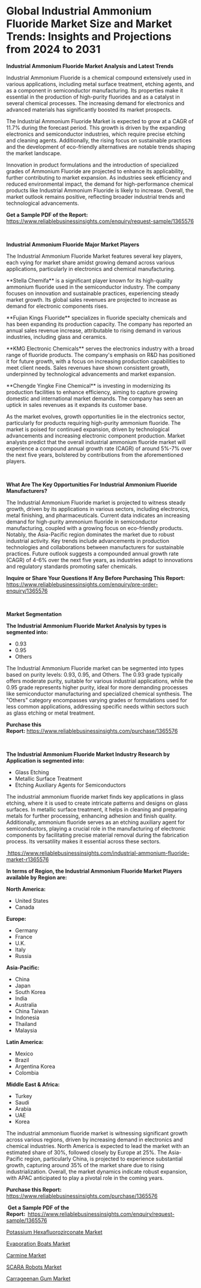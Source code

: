 <p><h1>Global Industrial Ammonium Fluoride Market Size and Market Trends: Insights and Projections from 2024 to 2031</h1></p><p><strong>Industrial Ammonium Fluoride Market Analysis and Latest Trends</strong></p>
<p><p>Industrial Ammonium Fluoride is a chemical compound extensively used in various applications, including metal surface treatment, etching agents, and as a component in semiconductor manufacturing. Its properties make it essential in the production of high-purity fluorides and as a catalyst in several chemical processes. The increasing demand for electronics and advanced materials has significantly boosted its market prospects.</p><p>The Industrial Ammonium Fluoride Market is expected to grow at a CAGR of 11.7% during the forecast period. This growth is driven by the expanding electronics and semiconductor industries, which require precise etching and cleaning agents. Additionally, the rising focus on sustainable practices and the development of eco-friendly alternatives are notable trends shaping the market landscape. </p><p>Innovation in product formulations and the introduction of specialized grades of Ammonium Fluoride are projected to enhance its applicability, further contributing to market expansion. As industries seek efficiency and reduced environmental impact, the demand for high-performance chemical products like Industrial Ammonium Fluoride is likely to increase. Overall, the market outlook remains positive, reflecting broader industrial trends and technological advancements.</p></p>
<p><strong>Get a Sample PDF of the Report:&nbsp;</strong> <a href="https://www.reliablebusinessinsights.com/enquiry/request-sample/1365576?utm_campaign=1091&utm_medium=2&utm_source=Github&utm_content=ia&utm_term=17112024&utm_id=industrial-ammonium-fluoride">https://www.reliablebusinessinsights.com/enquiry/request-sample/1365576</a></p>
<p>&nbsp;</p>
<p><strong>Industrial Ammonium Fluoride Major Market Players</strong></p>
<p><p>The Industrial Ammonium Fluoride Market features several key players, each vying for market share amidst growing demand across various applications, particularly in electronics and chemical manufacturing.</p><p>**Stella Chemifa** is a significant player known for its high-quality ammonium fluoride used in the semiconductor industry. The company focuses on innovation and sustainable practices, experiencing steady market growth. Its global sales revenues are projected to increase as demand for electronic components rises.</p><p>**Fujian Kings Fluoride** specializes in fluoride specialty chemicals and has been expanding its production capacity. The company has reported an annual sales revenue increase, attributable to rising demand in various industries, including glass and ceramics.</p><p>**KMG Electronic Chemicals** serves the electronics industry with a broad range of fluoride products. The company's emphasis on R&D has positioned it for future growth, with a focus on increasing production capabilities to meet client needs. Sales revenues have shown consistent growth, underpinned by technological advancements and market expansion.</p><p>**Chengde Yingke Fine Chemical** is investing in modernizing its production facilities to enhance efficiency, aiming to capture growing domestic and international market demands. The company has seen an uptick in sales revenues as it expands its customer base.</p><p>As the market evolves, growth opportunities lie in the electronics sector, particularly for products requiring high-purity ammonium fluoride. The market is poised for continued expansion, driven by technological advancements and increasing electronic component production. Market analysts predict that the overall industrial ammonium fluoride market will experience a compound annual growth rate (CAGR) of around 5%-7% over the next five years, bolstered by contributions from the aforementioned players.</p></p>
<p>&nbsp;</p>
<p><strong>What Are The Key Opportunities For Industrial Ammonium Fluoride Manufacturers?</strong></p>
<p><p>The Industrial Ammonium Fluoride market is projected to witness steady growth, driven by its applications in various sectors, including electronics, metal finishing, and pharmaceuticals. Current data indicates an increasing demand for high-purity ammonium fluoride in semiconductor manufacturing, coupled with a growing focus on eco-friendly products. Notably, the Asia-Pacific region dominates the market due to robust industrial activity. Key trends include advancements in production technologies and collaborations between manufacturers for sustainable practices. Future outlook suggests a compounded annual growth rate (CAGR) of 4-6% over the next five years, as industries adapt to innovations and regulatory standards promoting safer chemicals.</p></p>
<p><strong>Inquire or Share Your Questions If Any Before Purchasing This Report:</strong> <a href="https://www.reliablebusinessinsights.com/enquiry/pre-order-enquiry/1365576?utm_campaign=1091&utm_medium=2&utm_source=Github&utm_content=ia&utm_term=17112024&utm_id=industrial-ammonium-fluoride">https://www.reliablebusinessinsights.com/enquiry/pre-order-enquiry/1365576</a></p>
<p>&nbsp;</p>
<p><strong>Market Segmentation</strong></p>
<p><strong>The Industrial Ammonium Fluoride Market Analysis by types is segmented into:</strong></p>
<p><ul><li>0.93</li><li>0.95</li><li>Others</li></ul></p>
<p><p>The Industrial Ammonium Fluoride market can be segmented into types based on purity levels: 0.93, 0.95, and Others. The 0.93 grade typically offers moderate purity, suitable for various industrial applications, while the 0.95 grade represents higher purity, ideal for more demanding processes like semiconductor manufacturing and specialized chemical synthesis. The "Others" category encompasses varying grades or formulations used for less common applications, addressing specific needs within sectors such as glass etching or metal treatment.</p></p>
<p><strong>Purchase this Report:&nbsp;</strong><a href="https://www.reliablebusinessinsights.com/purchase/1365576?utm_campaign=1091&utm_medium=2&utm_source=Github&utm_content=ia&utm_term=17112024&utm_id=industrial-ammonium-fluoride">https://www.reliablebusinessinsights.com/purchase/1365576</a></p>
<p>&nbsp;</p>
<p><strong>The Industrial Ammonium Fluoride Market Industry Research by Application is segmented into:</strong></p>
<p><ul><li>Glass Etching</li><li>Metallic Surface Treatment</li><li>Etching Auxiliary Agents for Semiconductors</li></ul></p>
<p><p>The industrial ammonium fluoride market finds key applications in glass etching, where it is used to create intricate patterns and designs on glass surfaces. In metallic surface treatment, it helps in cleaning and preparing metals for further processing, enhancing adhesion and finish quality. Additionally, ammonium fluoride serves as an etching auxiliary agent for semiconductors, playing a crucial role in the manufacturing of electronic components by facilitating precise material removal during the fabrication process. Its versatility makes it essential across these sectors.</p></p>
<p><a href="https://www.reliablebusinessinsights.com/industrial-ammonium-fluoride-market-r1365576?utm_campaign=1091&utm_medium=2&utm_source=Github&utm_content=ia&utm_term=17112024&utm_id=industrial-ammonium-fluoride">&nbsp;https://www.reliablebusinessinsights.com/industrial-ammonium-fluoride-market-r1365576</a></p>
<p><strong>In terms of Region, the Industrial Ammonium Fluoride Market Players available by Region are:</strong></p>
<p>
    <p> <strong> North America: </strong>
        <ul>
            <li>United States</li>
            <li>Canada</li>
        </ul>
        </p> 
    <p> <strong> Europe: </strong>
        <ul>
            <li>Germany</li>
            <li>France</li>
            <li>U.K.</li>
            <li>Italy</li>
            <li>Russia</li>
        </ul>
        </p> 
    <p> <strong> Asia-Pacific: </strong>
        <ul>
            <li>China</li>
            <li>Japan</li>
            <li>South Korea</li>
            <li>India</li>
            <li>Australia</li>
            <li>China Taiwan</li>
            <li>Indonesia</li>
            <li>Thailand</li>
            <li>Malaysia</li>
        </ul>
        </p> 
    <p> <strong> Latin America: </strong>
        <ul>
            <li>Mexico</li>
            <li>Brazil</li>
            <li>Argentina Korea</li>
            <li>Colombia</li>
        </ul>
        </p> 
    <p> <strong> Middle East & Africa: </strong>
        <ul>
            <li>Turkey</li>
            <li>Saudi</li>
            <li>Arabia</li>
            <li>UAE</li>
            <li>Korea</li>
        </ul>
    </p>
    </p>
<p><p>The industrial ammonium fluoride market is witnessing significant growth across various regions, driven by increasing demand in electronics and chemical industries. North America is expected to lead the market with an estimated share of 30%, followed closely by Europe at 25%. The Asia-Pacific region, particularly China, is projected to experience substantial growth, capturing around 35% of the market share due to rising industrialization. Overall, the market dynamics indicate robust expansion, with APAC anticipated to play a pivotal role in the coming years.</p></p>
<p><strong>Purchase this Report: </strong><a href="https://www.reliablebusinessinsights.com/purchase/1365576?utm_campaign=1091&utm_medium=2&utm_source=Github&utm_content=ia&utm_term=17112024&utm_id=industrial-ammonium-fluoride">https://www.reliablebusinessinsights.com/purchase/1365576</a></p>
<p>&nbsp;<strong>Get a Sample PDF of the Report:&nbsp;&nbsp;</strong><a href="https://www.reliablebusinessinsights.com/enquiry/request-sample/1365576?utm_campaign=1091&utm_medium=2&utm_source=Github&utm_content=ia&utm_term=17112024&utm_id=industrial-ammonium-fluoride">https://www.reliablebusinessinsights.com/enquiry/request-sample/1365576</a></p>
<p><strong></strong></p>
<p><p><a href="https://github.com/kric8bmkinds/Market-Research-Report-List-1/blob/main/potassium-hexafluorozirconate-market.md?utm_campaign=1091&utm_medium=2&utm_source=Github&utm_content=ia&utm_term=17112024&utm_id=industrial-ammonium-fluoride">Potassium Hexafluorozirconate Market</a></p><p><a href="https://www.linkedin.com/pulse/evaporation-boats-market-trends-detailed-study-its-segmentation-71ptf?utm_campaign=1091&utm_medium=2&utm_source=Github&utm_content=ia&utm_term=17112024&utm_id=industrial-ammonium-fluoride">Evaporation Boats Market</a></p><p><a href="https://issuu.com/reportprime-2/docs/carmine-market-size-2030.pptx_08ac4090f4d82d?utm_campaign=1091&utm_medium=2&utm_source=Github&utm_content=ia&utm_term=17112024&utm_id=industrial-ammonium-fluoride">Carmine Market</a></p><p><a href="https://www.linkedin.com/pulse/scara-robots-market-analysis-report-global-insights-region-type-dfnif?utm_campaign=1091&utm_medium=2&utm_source=Github&utm_content=ia&utm_term=17112024&utm_id=industrial-ammonium-fluoride">SCARA Robots Market</a></p><p><a href="https://issuu.com/reportprime-2/docs/carrageenan-gum-market-size-2030.pp_4d3963f74d5353?utm_campaign=1091&utm_medium=2&utm_source=Github&utm_content=ia&utm_term=17112024&utm_id=industrial-ammonium-fluoride">Carrageenan Gum Market</a></p></p>